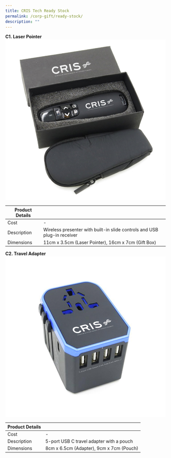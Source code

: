 ```yaml
---
title: CRIS Tech Ready Stock
permalink: /corp-gift/ready-stock/
description: ""
---
```

**C1. Laser Pointer**
![](/images/Corporate%20Gift%20Catalogue/c1_laser%20pointer.jpg)

| Product Details |  |
| -------- | -------- |
|Cost     | -    |
|Description    | Wireless presenter with built-in slide controls and USB plug-in receiver    |
|Dimensions     | 11cm x 3.5cm (Laser Pointer), 16cm x 7cm (Gift Box)     |

**C2. Travel Adapter**
![](/images/Corporate%20Gift%20Catalogue/c1_travel%20adapter.jpg)

| Product Details |  |
| -------- | -------- |
|Cost     | -    |
|Description    | 5-port USB C travel adapter with a pouch    |
|Dimensions     | 8cm x 6.5cm (Adapter), 9cm x 7cm (Pouch)     |